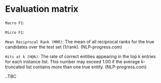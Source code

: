 # Evaluation matrix

`Macro F1`:

`Micro F1`:

`Mean Reciprocal Rank (MRR)`:
The mean of all reciprocal ranks for the true candidates over the test set (1/rank). (NLP-progress.com)

`Hits at k (H@k)`:
The rate of correct entities appearing in the top k entries for each instance list. This number may exceed 1.00 if the average k-truncated list contains more than one true entity. (NLP-progress.com)

..TBC
